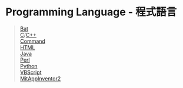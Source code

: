 # Programming Language - 程式語言
> [Bat](Bat)  
> [C](C)/[C++](C++)  
> [Command](Command)  
> [HTML](HTML)  
> [Java](Java)  
> [Perl](Perl)  
> [Python](Python)  
> [VBScript](VBScript)  
> [MitAppInventor2](MIT_APP_Inventor2)  

